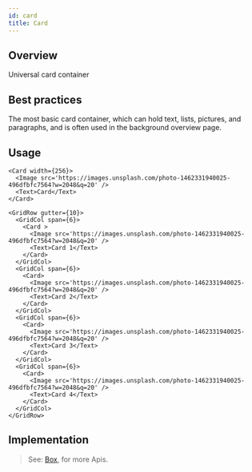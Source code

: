 ```yaml
---
id: card
title: Card
---
```


## Overview

Universal card container

## Best practices

The most basic card container, which can hold text, lists, pictures, and paragraphs, and is often used in the background overview page.

## Usage

```tsx live title=Basic enableSwitchTheme enableExportToCodePen enableHideEditor
<Card width={256}>
  <Image src='https://images.unsplash.com/photo-1462331940025-496dfbfc7564?w=2048&q=20' />
  <Text>Card</Text>
</Card>
```

```tsx live title=Grid,Layout enableSwitchTheme enableExportToCodePen enableHideEditor
<GridRow gutter={10}>
  <GridCol span={6}>
    <Card >
      <Image src='https://images.unsplash.com/photo-1462331940025-496dfbfc7564?w=2048&q=20' />
      <Text>Card 1</Text>
    </Card>
  </GridCol>
  <GridCol span={6}>
    <Card>
      <Image src='https://images.unsplash.com/photo-1462331940025-496dfbfc7564?w=2048&q=20' />
      <Text>Card 2</Text>
    </Card>
  </GridCol>
  <GridCol span={6}>
    <Card>
      <Image src='https://images.unsplash.com/photo-1462331940025-496dfbfc7564?w=2048&q=20' />
      <Text>Card 3</Text>
    </Card>
  </GridCol>
  <GridCol span={6}>
    <Card>
      <Image src='https://images.unsplash.com/photo-1462331940025-496dfbfc7564?w=2048&q=20' />
      <Text>Card 4</Text>
    </Card>
  </GridCol>
</GridRow>
```

## Implementation

> See: [Box](/docs/web/uikit/components/box), for more Apis.
